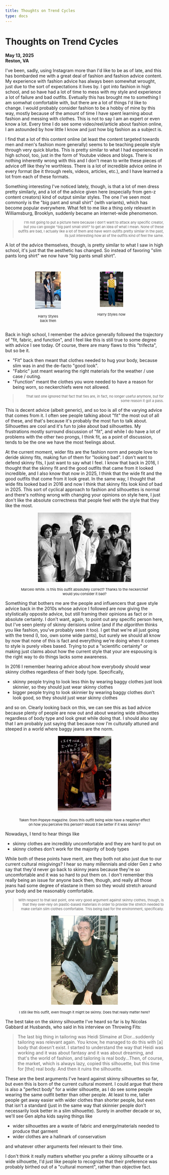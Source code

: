 ```yaml
---
title: Thoughts on Trend Cycles
type: docs
---
```


# Thoughts on Trend Cycles

**May 13, 2025**  
**Reston, VA**

I've been, sadly, using Instagram more than I'd like to be as of late, and this has bombarded me with a great deal of fashion and fashion advice content. My experience with fashion advice has always been somewhat wrought, just due to the sort of expectations it lives by. I got into fashion in high school, and so have had a lot of time to mess with my style and experience a lot of failure and bad outfits. Evetually this has brought me to something I am somwhat comfortable with, but there are a lot of things I'd like to change. I would probably consider fashion to be a hobby of mine by this way, mostly because of the amount of time I have spent learning about fashion and messing with clothes. This is not to say I am an expert or even know a lot. Every time I do see some video/reel/article about fashion online, I am astounded by how little I know and just how big fashion as a subject is.

I find that a lot of this content online (at least the content targeted towards men and men's fashion more generally) seems to be teaching people style through very quick blurbs. This is pretty similar to what I had experienced in high school, too, just in the form of Youtube videos and blogs. There is nothing inherently wrong with this and I don't mean to write these pieces of advice off like they're worthless. There is a lot of incredible advice online in every format (be it through reels, videos, articles, etc.), and I have learned a lot from each of these formats.

Something interesting I've noticed lately, though, is that a lot of men dress pretty similarly, and a lot of the advice given here (especially from gen-z content creators) kind of output similar styles. The one I've seen most commonly is the "big pant and small shirt" (with variants), which has become popular everywhere. What felt to me like a thing only relevant in Williamsburg, Brooklyn, suddenly became an internet-wide phenomenon. 

> <p style="font-size: 11px; text-align:right;"> I'm not going to put a picture here because I don't want to attack any specific creator, but you can google "big pant small shirt" to get an idea of what I mean. None of these outfits are bad, I actually like a lot of them and have worn outifts pretty similar in the past, its just interesting how all of the outfits kind of feel the same.</p>

A lot of the advice themselves, though, is pretty similar to what I saw in high school, it's just that the aesthetic has changed. So instead of favoring "slim pants long shirt" we now have "big pants small shirt".

<div style="display: flex; flex-direction: row; margin:auto; width:80%"> <figure> <p style="text-align:center;"><img src=images/harr_millenial.webp alt="Harry Styles as a millenial" style="width: 90%; height: auto"></p> <figcaption style="font-size: 11px; text-align:center;">Harry Styles back then</figcaption> </figure> <figure> <p style="text-align:center;"><img src=images/harr_now.webp alt="Harry Styles as gen-z" style="width: 49%; height: auto;"></p> <figcaption style="font-size: 11px; text-align:center;">Harry Styles now</figcaption> </figure>  </div> 

Back in high school, I remember the advice generally followed the trajectory of "fit, fabric, and function", and I feel like this is still true to some degree with advice I see today. Of course, there are many flaws to this "trifecta", but so be it.
<ul style="font-size: 14px">
<li>"Fit" back then meant that clothes needed to hug your body, because slim was in and the de-facto "good look".</li>
<li>"Fabric" just meant wearing the right materials for the weather / use case / outing.</li>
<li>"Function" meant the clothes you wore needed to have a reason for being worn, so neckerchiefs were not allowed.</li>
</ul>

> <p style="font-size: 11px; text-align:right;">That last one ignored that fact that ties are, in fact, no longer useful anymore, but for some reason it got a pass.</p>

This is decent advice (albeit generic), and so too is all of the varying advice that comes from it. I often see people talking about "fit" the most out of all of these, and that's because it's probably the most fun to talk about. Silhouettes are cool and it's fun to joke about bad silhouettes. My frustrations mostly surround discussion of "fit", and while I do have a lot of problems with the other two prongs, I think fit, as a point of discussion, tends to be the one we have the most feelings about.

At the current moment, wider fits are the fashion norm and people love to deride skinny fits, making fun of them for "looking bad". I don't want to defend skinny fits, I just want to say what I feel. I know that back in 2016, I thought that the skinny fit and the good outfits that came from it looked incredible, and I also know that now in 2025, I think that the wide fit and the good outfits that come from it look great. In the same way, I thought that wide fits looked bad in 2016 and now I think that skinny fits look kind of bad in 2025. This sort of cyclical approach to fashion and silhouettes is normal and there's nothing wrong with changing your opinions on style here, I just don't like the absolute correctness that people feel with the style that they like the most.


<figure> <p style="text-align:center;"><img src=images/marcelowhite.jpg alt="Marcelo White" style="width:70%; height: auto;"></p> <figcaption style="font-size: 11px; text-align:center;">Marcelo White. Is this this outfit absolutely correct? Thanks to the neckerchief would you consider it bad?</figcaption> </figure>  

Something that bothers me are the people and influencers that gave style advice back in the 2010s whose advice I followed are now giving the stylistically opposite advice, but still framing their opinions as fact or in absolute certainty. I don't want, again, to point out any specific person here, but I've seen plenty of skinny derisions online (and if _the algorithm_ thinks you like fashion, you've probably seen it too). I get that we're all just going with the trend (I, too, own some wide pants), but surely we should all know by now that none of this is fact and everything we're doing when it comes to style is purely vibes based. Trying to put a "scientific certainty" or making just claims about how the current style that your are espousing is the right way to do things lacks some awareness.

In 2016 I remember hearing advice about how everybody should wear skinny clothes regardless of their body type. Specifically,
<ul style="font-size: 14px">
<li>skinny people trying to look less thin by wearing baggy clothes just look skinnier, so they should just wear skinny clothes</li>
<li>bigger people trying to look skinnier by wearing baggy clothes don't look good, so they should just wear skinny clothes</li>
</ul>

and so on. Clearly looking back on this, we can see this as bad advice because plenty of people are now out and about wearing wide silhouettes regardless of body type and look great while doing that. I should also say that I am probably just saying that because now I'm culturally attuned and steeped in a world where baggy jeans are the norm.

<figure> <p style="text-align:center;"><img src=images/wiide.jpg alt="Photo from Popeye Magazine" style="width:40%; height: auto;"></p> <figcaption style="font-size: 11px; text-align:center; width=400px;">Taken from Popeye magazine. Does this outfit being wide have a negative effect on how you perceive this person? Would it be better if it was skinny?</figcaption> </figure>  

Nowadays, I tend to hear things like
<ul style="font-size: 14px">
<li>skinny clothes are incredibly uncomfortable and they are hard to put on</li>
<li>skinny clothes don't work for the majority of body types</li>
</ul>

While both of these points have merit, are they both not also just due to our current cultural misgivings? I hear so many millennials and older Gen z who say that they'd never go back to skinny jeans because they're so uncomfortable and it was so hard to put them on. I don't remember this really being an issue for anyone back then, though, and really all those jeans had some degree of elastane in them so they would stretch around your body and be reasonably comfortable.

> <p style="font-size: 11px; text-align:right;">With respect to that last point, one very good argument against skinny clothes, though, is that they over-rely on plastic-based materials in order to provide the stretch needed to make certain slim clothes comfortable. This being bad for the environment, specifically.</p>

<figure> <p style="text-align:center;"><img src=images/bourdain.jpg alt="Anthony Bourdain" style="width:50%; height: auto;"></p> <figcaption style="font-size: 11px; text-align:center;">I still like this outfit, even though it might be skinny. Does that really matter here?</figcaption> </figure>  

The best take on the skinny silhouette I've heard so far is by Nicolas Gabbard at Husbands, who said in his interview on Throwing Fits:

> <p style="font-size: 14px;">The last big thing in tailoring was Heidi Slimaine at Dior...suddenly tailoring was relevant again. You know, he managed to do this with [a] body that doesn't exist. I started to understand the way that Heidi was working and it was about fantasy and it was about dreaming, and that's the world of fashion, and tailoring is real body...Then, of course, the market, which is always lazy, copied this silhouette, but this time for [the] real body. And then it ruins the silhouette.</p>

These are the best arguments I've heard against skinny silhouettes so far, but even this is born of the current cultural moment. I could argue that there is also a "perfect body" for a wider silhouette, as I do see some people wearing the same outfit better than other people. At least to me, taller people get away easier with wider clothes than shorter people, but even that isn't a standard (just in the same way that skinnier people don't necessarily look better in a slim silhouette). Surely in another decade or so, we'll see Gen alpha kids saying things like
<ul style="font-size: 14px">
<li>wider silhouettes are a waste of fabric and energy/materials needed to produce that garment</li>
<li>wider clothes are a hallmark of conservatism</li>
</ul>

and whatever other arguments feel relevant to their time.

I don't think it really matters whether you prefer a skinny silhouette or a wide silhouette, I'd just like people to recognize that their preference was probably birthed out of a "cultural moment", rather than objective fact.
